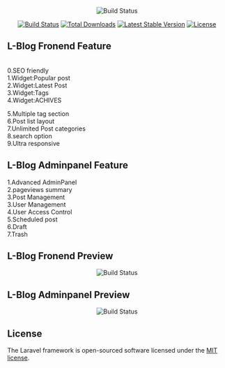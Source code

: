 <p align="center"><img src="https://user-images.githubusercontent.com/28066616/36609035-d4e8857e-18f5-11e8-9117-5f144d47e5b5.png" alt="Build Status"></p>

<p align="center">
<a href="https://travis-ci.org/wdrasel/L-Blog"><img src="https://travis-ci.org/wdrasel/L-Blog.svg" alt="Build Status"></a>
<a href="https://packagist.org/packages/laravel/framework"><img src="https://poser.pugx.org/laravel/framework/d/total.svg" alt="Total Downloads"></a>
<a href="https://packagist.org/packages/laravel/framework"><img src="https://poser.pugx.org/laravel/framework/v/stable.svg" alt="Latest Stable Version"></a>
<a href="https://packagist.org/packages/laravel/framework"><img src="https://poser.pugx.org/laravel/framework/license.svg" alt="License"></a>
</p>

## L-Blog Fronend Feature
</br>
0.SEO friendly</br>
1.Widget:Popular post </br>
2.Widget:Latest Post </br>
3.Widget:Tags</br>
4.Widget:ACHIVES</br>

5.Multiple tag section</br>
6.Post list layout</br>
7.Unlimited Post categories</br>
8.search option </br>
9.Ultra responsive</br>



## L-Blog Adminpanel Feature
1.Advanced AdminPanel</br>
2.pageviews summary</br>
3.Post Management</br>
3.User Management</br>
4.User Access Control </br>
5.Scheduled post</br>
6.Draft</br>
7.Trash</br>


## L-Blog Fronend Preview 

<p align="center"><img src="https://user-images.githubusercontent.com/28066616/36609058-e4c577ae-18f5-11e8-9e69-6e5cefb9aace.png" alt="Build Status"></p>

## L-Blog Adminpanel Preview

<p align="center"><img src="https://user-images.githubusercontent.com/28066616/36609093-fb2b0932-18f5-11e8-8abf-a3ac7a66b27a.png" alt="Build Status"></p>


## License

The Laravel framework is open-sourced software licensed under the [MIT license](http://opensource.org/licenses/MIT).
